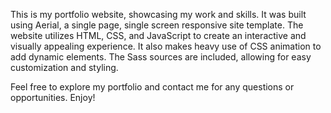 This is my portfolio website, showcasing my work and skills. 
It was built using Aerial, a single page, single screen responsive site template.
The website utilizes HTML, CSS, and JavaScript to create an interactive and visually appealing experience.
It also makes heavy use of CSS animation to add dynamic elements. 
The Sass sources are included, allowing for easy customization and styling. 

Feel free to explore my portfolio and contact me for any questions or opportunities. Enjoy!
